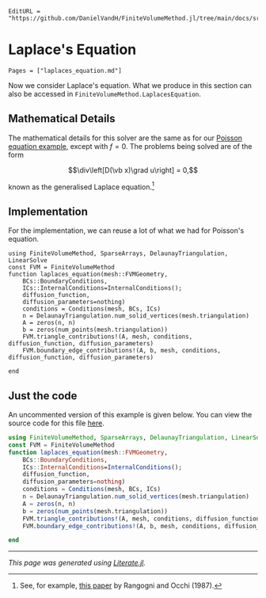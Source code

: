 ```@meta
EditURL = "https://github.com/DanielVandH/FiniteVolumeMethod.jl/tree/main/docs/src/literate_wyos/laplaces_equation.jl"
```

# Laplace's Equation
```@contents
Pages = ["laplaces_equation.md"]
```
Now we consider Laplace's equation. What we produce in this
section can also be accessed in `FiniteVolumeMethod.LaplacesEquation`.

## Mathematical Details
The mathematical details for this solver are the same as for
our [Poisson equation example](poissons_equation.md), except with
$f = 0$. The problems being solved are of the form
```math
\div\left[D(\vb x)\grad u\right] = 0,
```
known as the generalised Laplace equation.[^1]

[^1]: See, for example, [this paper](https://doi.org/10.1016/0307-904X(87)90036-9) by Rangogni and Occhi (1987).

## Implementation
For the implementation, we can reuse a lot of what
we had for Poisson's equation.

````@example laplaces_equation
using FiniteVolumeMethod, SparseArrays, DelaunayTriangulation, LinearSolve
const FVM = FiniteVolumeMethod
function laplaces_equation(mesh::FVMGeometry,
    BCs::BoundaryConditions,
    ICs::InternalConditions=InternalConditions();
    diffusion_function,
    diffusion_parameters=nothing)
    conditions = Conditions(mesh, BCs, ICs)
    n = DelaunayTriangulation.num_solid_vertices(mesh.triangulation)
    A = zeros(n, n)
    b = zeros(num_points(mesh.triangulation))
    FVM.triangle_contributions!(A, mesh, conditions, diffusion_function, diffusion_parameters)
    FVM.boundary_edge_contributions!(A, b, mesh, conditions, diffusion_function, diffusion_parameters)

end
````

## Just the code
An uncommented version of this example is given below.
You can view the source code for this file [here](https://github.com/DanielVandH/FiniteVolumeMethod.jl/tree/main/docs/src/literate_wyos/laplaces_equation.jl).

```julia
using FiniteVolumeMethod, SparseArrays, DelaunayTriangulation, LinearSolve
const FVM = FiniteVolumeMethod
function laplaces_equation(mesh::FVMGeometry,
    BCs::BoundaryConditions,
    ICs::InternalConditions=InternalConditions();
    diffusion_function,
    diffusion_parameters=nothing)
    conditions = Conditions(mesh, BCs, ICs)
    n = DelaunayTriangulation.num_solid_vertices(mesh.triangulation)
    A = zeros(n, n)
    b = zeros(num_points(mesh.triangulation))
    FVM.triangle_contributions!(A, mesh, conditions, diffusion_function, diffusion_parameters)
    FVM.boundary_edge_contributions!(A, b, mesh, conditions, diffusion_function, diffusion_parameters)

end
```

---

*This page was generated using [Literate.jl](https://github.com/fredrikekre/Literate.jl).*


